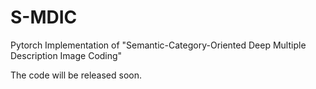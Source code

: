 # S-MDIC

Pytorch Implementation of "Semantic-Category-Oriented Deep Multiple Description Image Coding"

The code will be released soon.
